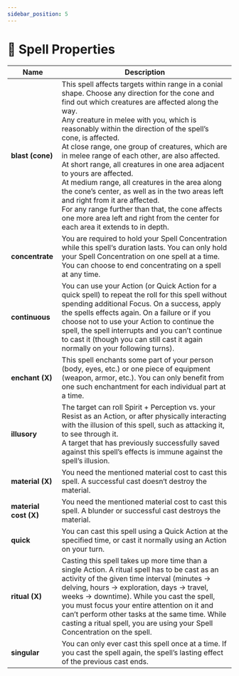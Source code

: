 ```yaml
---
sidebar_position: 5
---
```


# 📖 Spell Properties

 **Name**              | **Description**                                                                                                                                                                                                                                                                                                                                                                                                                                                                                                                                                                                                                                                                                                                                  
-----------------------|--------------------------------------------------------------------------------------------------------------------------------------------------------------------------------------------------------------------------------------------------------------------------------------------------------------------------------------------------------------------------------------------------------------------------------------------------------------------------------------------------------------------------------------------------------------------------------------------------------------------------------------------------------------------------------------------------------------------------------------------------
 **blast (cone)**      | This spell affects targets within range in a conial shape. Choose any direction for the cone and find out which creatures are affected along the way.<br />Any creature in melee with you, which is reasonably within the direction of the spell’s cone, is affected.<br />At close range, one group of creatures, which are in melee range of each other, are also affected.<br />At short range, all creatures in one area adjacent to yours are affected.<br />At medium range, all creatures in the area along the cone’s center, as well as in the two areas left and right from it are affected.<br />For any range further than that, the cone affects one more area left and right from the center for each area it extends to in depth. 
 **concentrate**       | You are required to hold your Spell Concentration while this spell‘s duration lasts. You can only hold your Spell Concentration on one spell at a time. You can choose to end concentrating on a spell at any time.                                                                                                                                                                                                                                                                                                                                                                                                                                                                                                                              
 **continuous**        | You can use your Action (or Quick Action for a quick spell) to repeat the roll for this spell without spending additional Focus. On a success, apply the spells effects again. On a failure or if you choose not to use your Action to continue the spell, the spell interrupts and you can’t continue to cast it (though you can still cast it again normally on your following turns).                                                                                                                                                                                                                                                                                                                                                         
 **enchant (X)**       | This spell enchants some part of your person (body, eyes, etc.)  or one piece of equipment (weapon, armor, etc.). You can only benefit from one such enchantment for each individual part at a time.                                                                                                                                                                                                                                                                                                                                                                                                                                                                                                                                             
 **illusory**          | The target can roll Spirit + Perception vs. your Resist as an Action, or after physically interacting with the illusion of this spell, such as attacking it, to see through it.<br />A target that has previously successfully saved against this spell’s effects is immune against the spell’s illusion.                                                                                                                                                                                                                                                                                                                                                                                                                                                        
 **material (X)**      | You need the mentioned material cost to cast this spell. A successful cast doesn‘t destroy the material.                                                                                                                                                                                                                                                                                                                                                                                                                                                                                                                                                                                                                                         
 **material cost (X)** | You need the mentioned material cost to cast this spell. A blunder or successful cast destroys the material.                                                                                                                                                                                                                                                                                                                                                                                                                                                                                                                                                                                                                                     
 **quick**             | You can cast this spell using a Quick Action at the specified time, or cast it normally using an Action on your turn.                                                                                                                                                                                                                                                                                                                                                                                                                                                                                                                                                                                                                            
 **ritual (X)**        | Casting this spell takes up more time than a single Action. A ritual spell has to be cast as an activity of the given time interval (minutes → delving, hours → exploration, days → travel, weeks → downtime). While you cast the spell, you must focus your entire attention on it and can’t perform other tasks at the same time. While casting a ritual spell, you are using your Spell Concentration on the spell.                                                                                                                                                                                                                                                                                                                           
 **singular**          | You can only ever cast this spell once at a time. If you cast the spell again, the spell’s lasting effect of the previous cast ends.                                                                                                                                                                                                                                                                                                                                                                                                                                                                                                                                 
